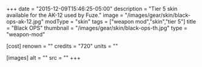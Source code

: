 +++
date = "2015-12-09T15:46:25-05:00"
description = "Tier 5 skin available for the AK-12 used by Fuze."
image = "/images/gear/skin/black-ops-ak-12.jpg"
modType = "skin"
tags = ["weapon mod","skin","tier 5"]
title = "Black OPS"
thumbnail = "/images/gear/skin/black-ops-th.jpg"
type = "weapon-mod"

[cost]
  renown = ""
  credits = "720"
  units = ""

[images]
  alt = ""
  src = ""
+++
